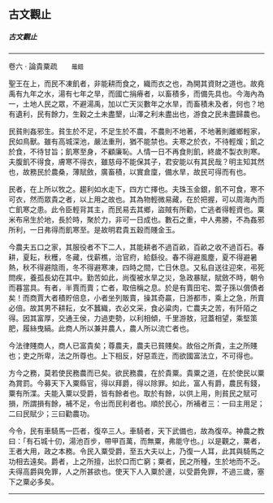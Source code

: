 

## 古文觀止

##### 古文觀止

* * *

卷六 ‧ 論貴粟疏　　`鼂錯`

聖王在上，而民不凍飢者，非能耕而食之，織而衣之也，為開其資財之道也。故堯禹有九年之水，湯有七年之旱，而國亡捐瘠者，以畜積多，而備先具也。今海內為一，土地人民之眾，不避湯禹，加以亡天災數年之水旱，而畜積未及者，何也？地有遺利，民有餘力，生穀之土未盡墾，山澤之利未盡出也，游食之民未盡歸農也。

民貧則姦邪生。貧生於不足，不足生於不農，不農則不地著，不地著則離鄉輕家，民如鳥獸。雖有高城深池，嚴法重刑，猶不能禁也。夫寒之於衣，不待輕煖；飢之於食，不待甘旨；飢寒至身，不顧廉恥。人情一日不再食則飢，終歲不製衣則寒。夫腹飢不得食，膚寒不得衣，雖慈母不能保其子，君安能以有其民哉？明主知其然也，故務民於農桑，薄賦斂，廣畜積，以實倉廩，備水旱，故民可得而有也。

民者，在上所以牧之。趨利如水走下，四方亡擇也。夫珠玉金銀，飢不可食，寒不可衣，然而眾貴之者，以上用之故也。其為物輕微易藏，在於把握，可以周海內而亡飢寒之患。此令臣輕背其主，而民易去其鄉，盜賊有所勸，亡逃者得輕資也。粟米布帛生於地，長於時，聚於力，非可一日成也。數石之重，中人弗勝，不為姦邪所利，一日弗得而飢寒至。是故明君貴五穀而賤金玉。

今農夫五口之家，其服役者不下二人，其能耕者不過百畝，百畝之收不過百石。春耕，夏耘，秋穫，冬藏，伐薪樵，治官府，給繇役。春不得避風塵，夏不得避暑熱，秋不得避陰雨，冬不得避寒凍，四時之間，亡日休息。又私自送往迎來，弔死問疾，養孤長幼在其中。勤苦如此，尚復被水旱之災，急政暴賦，賦斂不時，朝令而暮當具。有者，半賈而賣；亡者，取倍稱之息。於是有賣田宅、鬻子孫以償債者矣！而商賈大者積貯倍息，小者坐列販賣，操其奇贏，日游都市，乘上之急，所賣必倍。故其男不耕耘，女不蠶織，衣必文采，食必粱肉，亡農夫之苦，有阡陌之得。因其富厚，交通王侯，力過吏勢，以利相傾，千里游敖，冠蓋相望，乘堅策肥，履絲曳縞。此商人所以兼并農人，農人所以流亡者也。

今法律賤商人，商人已富貴矣；尊農夫，農夫已貧賤矣。故俗之所貴，主之所賤也；吏之所卑，法之所尊也。上下相反，好惡乖迕，而欲國富法立，不可得也。

方今之務，莫若使民務農而已矣。欲民務農，在於貴粟。貴粟之道，在於使民以粟為賞罰。今募天下入粟縣官，得以拜爵，得以除罪。如此，富人有爵，農民有錢，粟有所渫。夫能入粟以受爵，皆有餘者也。取於有餘，以供上用，則貧民之賦可損，所謂損有餘，補不足，令出而民利者也。順於民心，所補者三：一曰主用足；二曰民賦少；三曰勸農功。

今令，民有車騎馬一匹者，復卒三人。車騎者，天下武備也，故為復卒。神農之教曰：「有石城十仞，湯池百步，帶甲百萬，而無粟，弗能守也。」以是觀之，粟者，王者大用，政之本務。令民入粟受爵，至五大夫以上，乃復一人耳，此其與騎馬之功相去遠矣。爵者，上之所擅，出於口而亡窮；粟者，民之所種，生於地而不乏。夫得高爵與免罪，人之所甚欲也。使天下人入粟於邊，以受爵免罪，不過三歲，塞下之粟必多矣。

* * *

